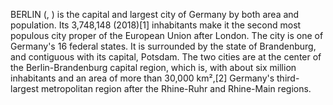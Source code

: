 BERLIN (, ) is the capital and largest city of Germany by both area and population. Its 3,748,148 (2018)[1] inhabitants make it the second most populous city proper of the European Union after London. The city is one of Germany's 16 federal states. It is surrounded by the state of Brandenburg, and contiguous with its capital, Potsdam. The two cities are at the center of the Berlin-Brandenburg capital region, which is, with about six million inhabitants and an area of more than 30,000 km²,[2] Germany's third-largest metropolitan region after the Rhine-Ruhr and Rhine-Main regions.
